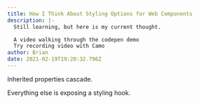 ```yaml
---
title: How I Think About Styling Options for Web Components
description: |-
  Still learning, but here is my current thought.

  A video walking through the codepen demo
  Try recording video with Camo
author: Brian
date: 2021-02-19T19:28:32.796Z
---
```

Inherited properties cascade.

Everything else is exposing a styling hook.